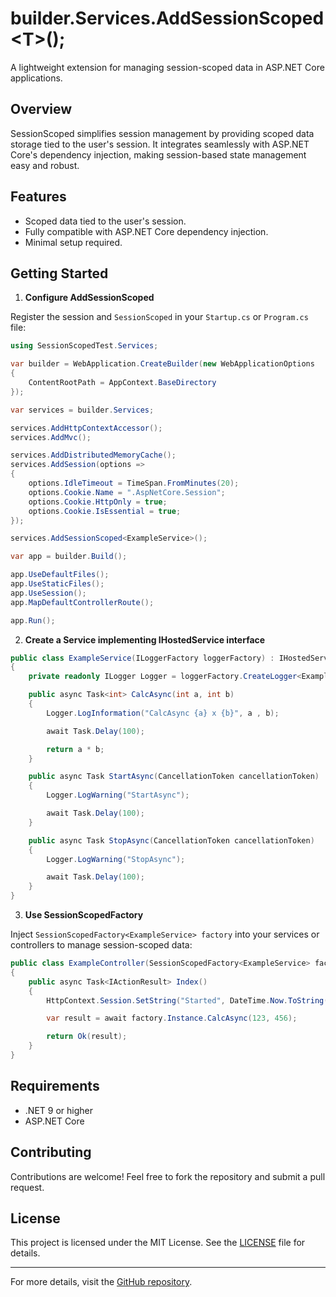 ﻿# builder.Services.AddSessionScoped&lt;T&gt;();

A lightweight extension for managing session-scoped data in ASP.NET Core applications.

## Overview

SessionScoped simplifies session management by providing scoped data storage tied to the user's session. It integrates seamlessly with ASP.NET Core's dependency injection, making session-based state management easy and robust.

## Features

- Scoped data tied to the user's session.
- Fully compatible with ASP.NET Core dependency injection.
- Minimal setup required.

## Getting Started

1. **Configure AddSessionScoped**

Register the session and `SessionScoped` in your `Startup.cs` or `Program.cs` file:

```csharp
using SessionScopedTest.Services;

var builder = WebApplication.CreateBuilder(new WebApplicationOptions
{
	ContentRootPath = AppContext.BaseDirectory
});

var services = builder.Services;

services.AddHttpContextAccessor();
services.AddMvc();

services.AddDistributedMemoryCache();
services.AddSession(options =>
{
	options.IdleTimeout = TimeSpan.FromMinutes(20);
	options.Cookie.Name = ".AspNetCore.Session";
	options.Cookie.HttpOnly = true;
	options.Cookie.IsEssential = true;
});

services.AddSessionScoped<ExampleService>();

var app = builder.Build();

app.UseDefaultFiles();
app.UseStaticFiles();
app.UseSession();
app.MapDefaultControllerRoute();

app.Run();
```

2. **Create a Service implementing IHostedService interface**

```csharp
public class ExampleService(ILoggerFactory loggerFactory) : IHostedService
{
	private readonly ILogger Logger = loggerFactory.CreateLogger<ExampleService>();

	public async Task<int> CalcAsync(int a, int b)
	{
		Logger.LogInformation("CalcAsync {a} x {b}", a , b);

		await Task.Delay(100);

		return a * b;
	}

	public async Task StartAsync(CancellationToken cancellationToken)
	{
		Logger.LogWarning("StartAsync");

		await Task.Delay(100);
	}

	public async Task StopAsync(CancellationToken cancellationToken)
	{
		Logger.LogWarning("StopAsync");

		await Task.Delay(100);
	}
}
```

3. **Use SessionScopedFactory<T>**

Inject `SessionScopedFactory<ExampleService> factory` into your services or controllers to manage session-scoped data:

```csharp
public class ExampleController(SessionScopedFactory<ExampleService> factory) : ControllerBase
{
	public async Task<IActionResult> Index()
	{
		HttpContext.Session.SetString("Started", DateTime.Now.ToString());

		var result = await factory.Instance.CalcAsync(123, 456);

		return Ok(result);
	}
}
```

## Requirements

- .NET 9 or higher
- ASP.NET Core

## Contributing

Contributions are welcome! Feel free to fork the repository and submit a pull request.

## License

This project is licensed under the MIT License. See the [LICENSE](https://github.com/alphons/SessionScopedExtension/blob/master/LICENSE) file for details.

---

For more details, visit the [GitHub repository](https://github.com/alphons/SessionScopedExtension/tree/master/SessionScoped).
